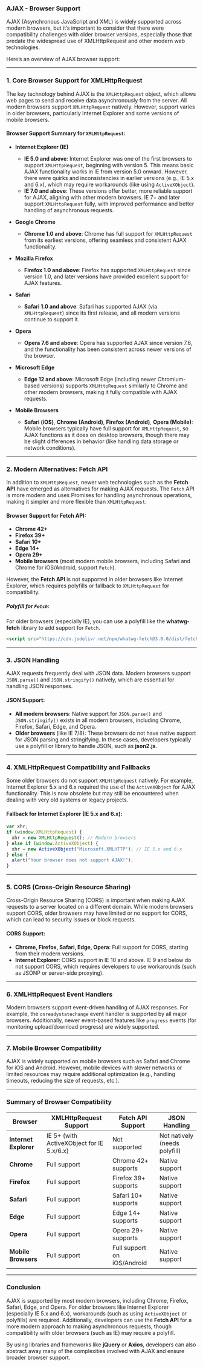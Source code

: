### **AJAX - Browser Support**

AJAX (Asynchronous JavaScript and XML) is widely supported across modern browsers, but it’s important to consider that there were compatibility challenges with older browser versions, especially those that predate the widespread use of XMLHttpRequest and other modern web technologies.

Here’s an overview of AJAX browser support:

---

### **1. Core Browser Support for XMLHttpRequest**
The key technology behind AJAX is the `XMLHttpRequest` object, which allows web pages to send and receive data asynchronously from the server. All modern browsers support `XMLHttpRequest` natively. However, support varies in older browsers, particularly Internet Explorer and some versions of mobile browsers.

#### **Browser Support Summary for `XMLHttpRequest`:**

- **Internet Explorer (IE)**
  - **IE 5.0 and above**: Internet Explorer was one of the first browsers to support `XMLHttpRequest`, beginning with version 5. This means basic AJAX functionality works in IE from version 5.0 onward. However, there were quirks and inconsistencies in earlier versions (e.g., IE 5.x and 6.x), which may require workarounds (like using `ActiveXObject`).
  - **IE 7.0 and above**: These versions offer better, more reliable support for AJAX, aligning with other modern browsers. IE 7+ and later support `XMLHttpRequest` fully, with improved performance and better handling of asynchronous requests.

- **Google Chrome**
  - **Chrome 1.0 and above**: Chrome has full support for `XMLHttpRequest` from its earliest versions, offering seamless and consistent AJAX functionality.

- **Mozilla Firefox**
  - **Firefox 1.0 and above**: Firefox has supported `XMLHttpRequest` since version 1.0, and later versions have provided excellent support for AJAX features.

- **Safari**
  - **Safari 1.0 and above**: Safari has supported AJAX (via `XMLHttpRequest`) since its first release, and all modern versions continue to support it.

- **Opera**
  - **Opera 7.6 and above**: Opera has supported AJAX since version 7.6, and the functionality has been consistent across newer versions of the browser.

- **Microsoft Edge**
  - **Edge 12 and above**: Microsoft Edge (including newer Chromium-based versions) supports `XMLHttpRequest` similarly to Chrome and other modern browsers, making it fully compatible with AJAX requests.

- **Mobile Browsers**
  - **Safari (iOS)**, **Chrome (Android)**, **Firefox (Android)**, **Opera (Mobile)**: Mobile browsers typically have full support for `XMLHttpRequest`, so AJAX functions as it does on desktop browsers, though there may be slight differences in behavior (like handling data storage or network conditions).

---

### **2. Modern Alternatives: Fetch API**
In addition to `XMLHttpRequest`, newer web technologies such as the **Fetch API** have emerged as alternatives for making AJAX requests. The `Fetch` API is more modern and uses Promises for handling asynchronous operations, making it simpler and more flexible than `XMLHttpRequest`.

#### **Browser Support for Fetch API:**
- **Chrome 42+**
- **Firefox 39+**
- **Safari 10+**
- **Edge 14+**
- **Opera 29+**
- **Mobile browsers** (most modern mobile browsers, including Safari and Chrome for iOS/Android, support `Fetch`).

However, the **Fetch API** is not supported in older browsers like Internet Explorer, which requires polyfills or fallback to `XMLHttpRequest` for compatibility.

##### **Polyfill for `Fetch`**:
For older browsers (especially IE), you can use a polyfill like the **whatwg-fetch** library to add support for `Fetch`.

```html
<script src="https://cdn.jsdelivr.net/npm/whatwg-fetch@3.0.0/dist/fetch.umd.js"></script>
```

---

### **3. JSON Handling**
AJAX requests frequently deal with JSON data. Modern browsers support `JSON.parse()` and `JSON.stringify()` natively, which are essential for handling JSON responses.

#### **JSON Support:**
- **All modern browsers**: Native support for `JSON.parse()` and `JSON.stringify()` exists in all modern browsers, including Chrome, Firefox, Safari, Edge, and Opera.
- **Older browsers** (like IE 7/8): These browsers do not have native support for JSON parsing and stringifying. In these cases, developers typically use a polyfill or library to handle JSON, such as **json2.js**.

---

### **4. XMLHttpRequest Compatibility and Fallbacks**
Some older browsers do not support `XMLHttpRequest` natively. For example, Internet Explorer 5.x and 6.x required the use of the `ActiveXObject` for AJAX functionality. This is now obsolete but may still be encountered when dealing with very old systems or legacy projects.

#### **Fallback for Internet Explorer (IE 5.x and 6.x)**:
```javascript
var xhr;
if (window.XMLHttpRequest) {
  xhr = new XMLHttpRequest(); // Modern browsers
} else if (window.ActiveXObject) {
  xhr = new ActiveXObject("Microsoft.XMLHTTP"); // IE 5.x and 6.x
} else {
  alert("Your browser does not support AJAX!");
}
```

---

### **5. CORS (Cross-Origin Resource Sharing)**
Cross-Origin Resource Sharing (CORS) is important when making AJAX requests to a server located on a different domain. While modern browsers support CORS, older browsers may have limited or no support for CORS, which can lead to security issues or block requests.

#### **CORS Support:**
- **Chrome, Firefox, Safari, Edge, Opera**: Full support for CORS, starting from their modern versions.
- **Internet Explorer**: CORS support in IE 10 and above. IE 9 and below do not support CORS, which requires developers to use workarounds (such as JSONP or server-side proxying).

---

### **6. XMLHttpRequest Event Handlers**
Modern browsers support event-driven handling of AJAX responses. For example, the `onreadystatechange` event handler is supported by all major browsers. Additionally, newer event-based features like `progress` events (for monitoring upload/download progress) are widely supported.

---

### **7. Mobile Browser Compatibility**
AJAX is widely supported on mobile browsers such as Safari and Chrome for iOS and Android. However, mobile devices with slower networks or limited resources may require additional optimization (e.g., handling timeouts, reducing the size of requests, etc.).

---

### **Summary of Browser Compatibility**

| **Browser**           | **XMLHttpRequest Support** | **Fetch API Support** | **JSON Handling** |
|-----------------------|----------------------------|-----------------------|--------------------|
| **Internet Explorer**  | IE 5+ (with ActiveXObject for IE 5.x/6.x) | Not supported         | Not natively (needs polyfill) |
| **Chrome**             | Full support               | Chrome 42+ supports   | Native support     |
| **Firefox**            | Full support               | Firefox 39+ supports  | Native support     |
| **Safari**             | Full support               | Safari 10+ supports   | Native support     |
| **Edge**               | Full support               | Edge 14+ supports     | Native support     |
| **Opera**              | Full support               | Opera 29+ supports    | Native support     |
| **Mobile Browsers**    | Full support               | Full support on iOS/Android | Native support   |

---

### **Conclusion**
AJAX is supported by most modern browsers, including Chrome, Firefox, Safari, Edge, and Opera. For older browsers like Internet Explorer (especially IE 5.x and 6.x), workarounds (such as using `ActiveXObject` or polyfills) are required. Additionally, developers can use the **Fetch API** for a more modern approach to making asynchronous requests, though compatibility with older browsers (such as IE) may require a polyfill.

By using libraries and frameworks like **jQuery** or **Axios**, developers can also abstract away many of the complexities involved with AJAX and ensure broader browser support.
